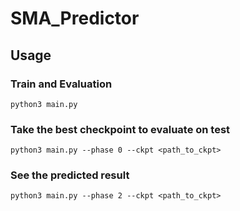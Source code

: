 # SMA_Predictor

## Usage

### Train and Evaluation
`python3 main.py`

### Take the best checkpoint to evaluate on test
`python3 main.py --phase 0 --ckpt <path_to_ckpt>`

### See the predicted result
`python3 main.py --phase 2 --ckpt <path_to_ckpt>`